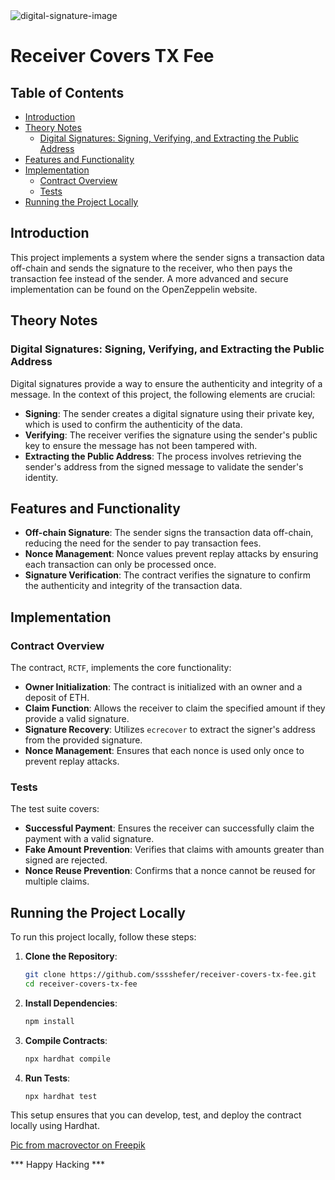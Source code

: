 <img src="https://github.com/user-attachments/assets/382db744-acb3-46d5-916a-a1cc4769f123" alt="digital-signature-image"/>

# Receiver Covers TX Fee

## Table of Contents

- [Introduction](#introduction)
- [Theory Notes](#theory-notes)
  - [Digital Signatures: Signing, Verifying, and Extracting the Public Address](#digital-signatures-signing-verifying-and-extracting-the-public-address)
- [Features and Functionality](#features-and-functionality)
- [Implementation](#implementation)
  - [Contract Overview](#contract-overview)
  - [Tests](#tests)
- [Running the Project Locally](#running-the-project-locally)

## Introduction

This project implements a system where the sender signs a transaction data off-chain and sends the signature to the receiver, who then pays the transaction fee instead of the sender. A more advanced and secure implementation can be found on the OpenZeppelin website.

## Theory Notes

### Digital Signatures: Signing, Verifying, and Extracting the Public Address

Digital signatures provide a way to ensure the authenticity and integrity of a message. In the context of this project, the following elements are crucial:
- **Signing**: The sender creates a digital signature using their private key, which is used to confirm the authenticity of the data.
- **Verifying**: The receiver verifies the signature using the sender's public key to ensure the message has not been tampered with.
- **Extracting the Public Address**: The process involves retrieving the sender's address from the signed message to validate the sender's identity.

## Features and Functionality

- **Off-chain Signature**: The sender signs the transaction data off-chain, reducing the need for the sender to pay transaction fees.
- **Nonce Management**: Nonce values prevent replay attacks by ensuring each transaction can only be processed once.
- **Signature Verification**: The contract verifies the signature to confirm the authenticity and integrity of the transaction data.

## Implementation

### Contract Overview

The contract, `RCTF`, implements the core functionality:
- **Owner Initialization**: The contract is initialized with an owner and a deposit of ETH.
- **Claim Function**: Allows the receiver to claim the specified amount if they provide a valid signature.
- **Signature Recovery**: Utilizes `ecrecover` to extract the signer's address from the provided signature.
- **Nonce Management**: Ensures that each nonce is used only once to prevent replay attacks.

### Tests

The test suite covers:
- **Successful Payment**: Ensures the receiver can successfully claim the payment with a valid signature.
- **Fake Amount Prevention**: Verifies that claims with amounts greater than signed are rejected.
- **Nonce Reuse Prevention**: Confirms that a nonce cannot be reused for multiple claims.

## Running the Project Locally

To run this project locally, follow these steps:

1. **Clone the Repository**:
    ```bash
    git clone https://github.com/sssshefer/receiver-covers-tx-fee.git
    cd receiver-covers-tx-fee
    ```

2. **Install Dependencies**:
    ```bash
    npm install
    ```

3. **Compile Contracts**:
    ```bash
    npx hardhat compile
    ```

4. **Run Tests**:
    ```bash
    npx hardhat test
    ```

This setup ensures that you can develop, test, and deploy the contract locally using Hardhat.

<a href="https://ru.freepik.com/free-vector/znacok-biometriceskoi-identifikacii_23182515.htm#fromView=search&page=1&position=1&uuid=17aafe63-81d9-48e0-9c0e-202683d1dd44">Pic from macrovector on Freepik</a>

*** Happy Hacking ***
